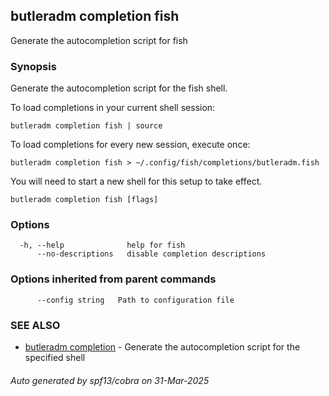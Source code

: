 ## butleradm completion fish

Generate the autocompletion script for fish

### Synopsis

Generate the autocompletion script for the fish shell.

To load completions in your current shell session:

	butleradm completion fish | source

To load completions for every new session, execute once:

	butleradm completion fish > ~/.config/fish/completions/butleradm.fish

You will need to start a new shell for this setup to take effect.


```
butleradm completion fish [flags]
```

### Options

```
  -h, --help              help for fish
      --no-descriptions   disable completion descriptions
```

### Options inherited from parent commands

```
      --config string   Path to configuration file
```

### SEE ALSO

* [butleradm completion](butleradm_completion.md)	 - Generate the autocompletion script for the specified shell

###### Auto generated by spf13/cobra on 31-Mar-2025
